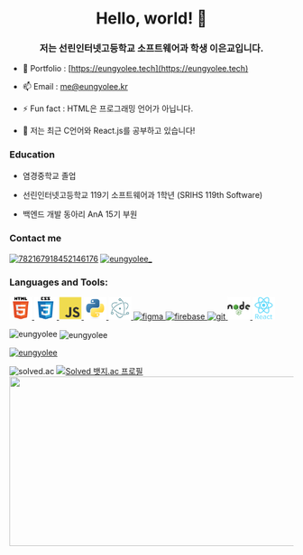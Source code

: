 <h1 align="center">Hello, world! 👋</h1>
<h3 align="center">저는 선린인터넷고등학교 소프트웨어과 학생 이은교입니다.</h3>

- 🔭 Portfolio : [https://eungyolee.tech](https://eungyolee.tech)

- 📫 Email : me@eungyolee.kr

- ⚡ Fun fact : HTML은 프로그래밍 언어가 아닙니다.

- 🌱 저는 최근 C언어와 React.js를 공부하고 있습니다!

<h3 align="left">Education</h3>

- 염경중학교 졸업

- 선린인터넷고등학교 119기 소프트웨어과 1학년 (SRIHS 119th Software)

- 백엔드 개발 동아리 AnA 15기 부원
  
<h3 align="left">Contact me </h3>
<p align="left">
<a href="https://discord.com/users/782167918452146176" target="blank"><img align="center" src="https://raw.githubusercontent.com/rahuldkjain/github-profile-readme-generator/master/src/images/icons/Social/discord.svg" alt="782167918452146176" height="35" width="40" /></a>
<a href="https://instagram.com/eungyolee_/" target="blank"><img align="center" src="https://raw.githubusercontent.com/rahuldkjain/github-profile-readme-generator/master/src/images/icons/Social/instagram.svg" alt="eungyolee_" height="35" width="40" /></a>
</p>

<h3 align="left">Languages and Tools:</h3>
<p align="left"> <a href="https://www.w3.org/html/" target="_blank" rel="noreferrer"> <img src="https://raw.githubusercontent.com/devicons/devicon/master/icons/html5/html5-original-wordmark.svg" alt="html5" width="40" height="40"/> </a> <a href="https://www.w3schools.com/css/" target="_blank" rel="noreferrer"> <img src="https://raw.githubusercontent.com/devicons/devicon/master/icons/css3/css3-original-wordmark.svg" alt="css3" width="40" height="40"/> </a><a href="https://developer.mozilla.org/en-US/docs/Web/JavaScript" target="_blank" rel="noreferrer"> <img src="https://raw.githubusercontent.com/devicons/devicon/master/icons/javascript/javascript-original.svg" alt="javascript" width="40" height="40"/> </a> <a href="https://www.python.org" target="_blank" rel="noreferrer"> <img src="https://raw.githubusercontent.com/devicons/devicon/master/icons/python/python-original.svg" alt="python" width="40" height="40"/> </a> <a href="https://www.electronjs.org" target="_blank" rel="noreferrer"> <img src="https://raw.githubusercontent.com/devicons/devicon/master/icons/electron/electron-original.svg" alt="electron" width="40" height="40"/> </a> <a href="https://www.figma.com/" target="_blank" rel="noreferrer"> <img src="https://www.vectorlogo.zone/logos/figma/figma-icon.svg" alt="figma" width="40" height="40"/> </a> <a href="https://firebase.google.com/" target="_blank" rel="noreferrer"> <img src="https://www.vectorlogo.zone/logos/firebase/firebase-icon.svg" alt="firebase" width="40" height="40"/> </a> <a href="https://git-scm.com/" target="_blank" rel="noreferrer"> <img src="https://www.vectorlogo.zone/logos/git-scm/git-scm-icon.svg" alt="git" width="40" height="40"/> </a> <a href="https://nodejs.org" target="_blank" rel="noreferrer"> <img src="https://raw.githubusercontent.com/devicons/devicon/master/icons/nodejs/nodejs-original-wordmark.svg" alt="nodejs" width="40" height="40"/> </a> <a href="https://reactjs.org/" target="_blank" rel="noreferrer"> <img src="https://raw.githubusercontent.com/devicons/devicon/master/icons/react/react-original-wordmark.svg" alt="react" width="40" height="40"/> </a> </p>

<p display="inline"><img align="left" src="https://github-readme-stats.vercel.app/api/top-langs?username=eungyolee&show_icons=true&locale=en&layout=compact" alt="eungyolee" /></p>

<p>&nbsp;<img align="center" src="https://github-readme-stats.vercel.app/api?username=eungyolee&show_icons=true&locale=en" alt="eungyolee" /></p>  

<p align="left"> <a href="https://github.com/ryo-ma/github-profile-trophy"><img src="https://github-profile-trophy.vercel.app/?username=eungyolee" alt="eungyolee" /></a> </p>

![solved.ac](https://mazandi.herokuapp.com/api?handle=eg_lee&theme=dark)
[![Solved 뱃지.ac 프로필](http://mazassumnida.wtf/api/v2/generate_badge?boj=eg_lee)](https://solved.ac/eg_lee)
<a href="https://github.com/devxb/gitanimals">
<img
  src="https://render.gitanimals.org/farms/eungyolee"
  width="600"
  height="300"
/>
</a>
